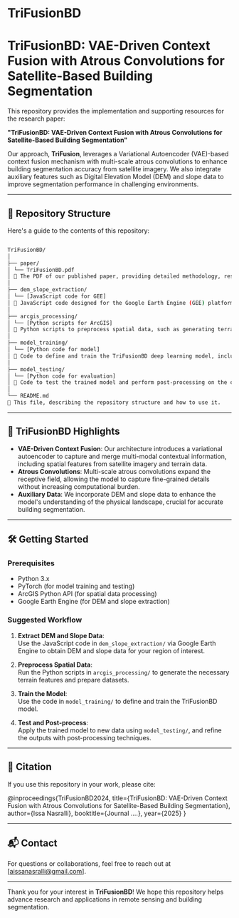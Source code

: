 # TriFusionBD

# TriFusionBD: VAE-Driven Context Fusion with Atrous Convolutions for Satellite-Based Building Segmentation

This repository provides the implementation and supporting resources for the research paper:

**"TriFusionBD: VAE-Driven Context Fusion with Atrous Convolutions for Satellite-Based Building Segmentation"**

Our approach, **TriFusion**, leverages a Variational Autoencoder (VAE)-based context fusion mechanism with multi-scale atrous convolutions to enhance building segmentation accuracy from satellite imagery. We also integrate auxiliary features such as Digital Elevation Model (DEM) and slope data to improve segmentation performance in challenging environments.

---

## 📂 Repository Structure

Here's a guide to the contents of this repository:
```bash

TriFusionBD/
│
├── paper/
│ └── TriFusionBD.pdf
│ 📄 The PDF of our published paper, providing detailed methodology, results, and discussions.
│
├── dem_slope_extraction/
│ └── [JavaScript code for GEE]
│ 📁 JavaScript code designed for the Google Earth Engine (GEE) platform to extract DEM and slope data.
│
├── arcgis_processing/
│ └── [Python scripts for ArcGIS]
│ 📁 Python scripts to preprocess spatial data, such as generating terrain features and preparing datasets.
│
├── model_training/
│ └── [Python code for model]
│ 📁 Code to define and train the TriFusionBD deep learning model, including VAE context fusion and atrous convolution layers.
│
├── model_testing/
│ └── [Python code for evaluation]
│ 📁 Code to test the trained model and perform post-processing on the output (e.g., thresholding, morphological operations).
│
└── README.md
📄 This file, describing the repository structure and how to use it.
```



---

## 🚀 TriFusionBD Highlights

- **VAE-Driven Context Fusion**: Our architecture introduces a variational autoencoder to capture and merge multi-modal contextual information, including spatial features from satellite imagery and terrain data.
- **Atrous Convolutions**: Multi-scale atrous convolutions expand the receptive field, allowing the model to capture fine-grained details without increasing computational burden.
- **Auxiliary Data**: We incorporate DEM and slope data to enhance the model's understanding of the physical landscape, crucial for accurate building segmentation.

---

## 🛠️ Getting Started

### Prerequisites

- Python 3.x
- PyTorch (for model training and testing)
- ArcGIS Python API (for spatial data processing)
- Google Earth Engine (for DEM and slope extraction)

### Suggested Workflow

1. **Extract DEM and Slope Data**:  
   Use the JavaScript code in `dem_slope_extraction/` via Google Earth Engine to obtain DEM and slope data for your region of interest.
   
2. **Preprocess Spatial Data**:  
   Run the Python scripts in `arcgis_processing/` to generate the necessary terrain features and prepare datasets.

3. **Train the Model**:  
   Use the code in `model_training/` to define and train the TriFusionBD model.

4. **Test and Post-process**:  
   Apply the trained model to new data using `model_testing/`, and refine the outputs with post-processing techniques.

---

## 📄 Citation

If you use this repository in your work, please cite:

@inproceedings{TriFusionBD2024,
title={TriFusionBD: VAE-Driven Context Fusion with Atrous Convolutions for Satellite-Based Building Segmentation},
author={Issa Nasralli},
booktitle={Journal ....},
year={2025}
}


---

## 📬 Contact

For questions or collaborations, feel free to reach out at [aissanasralli@gmail.com].

---

Thank you for your interest in **TriFusionBD**! We hope this repository helps advance research and applications in remote sensing and building segmentation.


